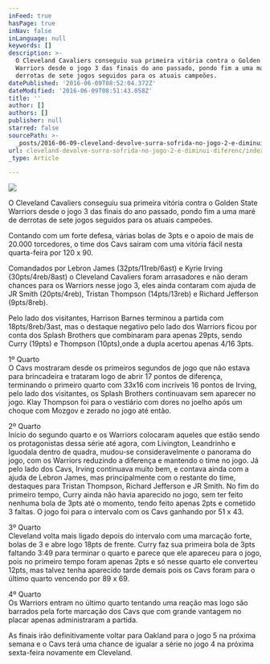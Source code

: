 ```yaml
---
inFeed: true
hasPage: true
inNav: false
inLanguage: null
keywords: []
description: >-
  O Cleveland Cavaliers conseguiu sua primeira vitória contra o Golden State
  Warriors desde o jogo 3 das finais do ano passado, pondo fim a uma maré de
  derrotas de sete jogos seguidos para os atuais campeões. 
datePublished: '2016-06-09T08:52:04.372Z'
dateModified: '2016-06-09T08:51:43.058Z'
title: ''
author: []
authors: []
publisher: null
starred: false
sourcePath: >-
  _posts/2016-06-09-cleveland-devolve-surra-sofrida-no-jogo-2-e-diminui-diferenc.md
url: cleveland-devolve-surra-sofrida-no-jogo-2-e-diminui-diferenc/index.html
_type: Article

---
```

![](https://the-grid-user-content.s3-us-west-2.amazonaws.com/3f35d478-0191-4949-889f-eac661f87359.jpg)

O Cleveland Cavaliers conseguiu sua primeira vitória contra o Golden State Warriors desde o jogo 3 das finais do ano passado, pondo fim a uma maré de derrotas de sete jogos seguidos para os atuais campeões.

Contando com um forte defesa, várias bolas de 3pts e o apoio de mais de 20.000 torcedores, o time dos Cavs sairam com uma vitória fácil nesta quarta-feira por 120 x 90\. 

Comandados por Lebron James (32pts/11reb/6ast) e Kyrie Irving (30pts/4reb/8ast) o Cleveland Cavaliers foram arrasadores e não deram chances para os Warriors nesse jogo 3, eles ainda contaram com ajuda de JR Smith (20pts/4reb), Tristan Thompson (14pts/13reb) e Richard Jefferson (9pts/8reb). 

Pelo lado dos visitantes, Harrison Barnes terminou a partida com 18pts/8reb/3ast, mas o destaque negativo pelo lado dos Warriors ficou por conta dos Splash Brothers que combinaram para apenas 29pts, sendo Curry (19pts) e Thompson (10pts),onde a dupla acertou apenas 4/16 3pts. 

1º Quarto   
O Cavs mostraram desde os primeiros segundos de jogo que não estava para brincadeira e trataram logo de abrir 17 pontos de diferença, terminando o primeiro quarto com 33x16 com incríveis 16 pontos de Irving, pelo lado dos visitantes, os Splash Brothers continuavam sem aparecer no jogo. Klay Thompson foi para o vestiário com dores no joelho após um choque com Mozgov e zerado no jogo até então. 

2º Quarto   
Início do segundo quarto e os Warriors colocaram aqueles que estão sendo os protagonistas dessa série até agora, com Livington, Leandrinho e Iguodala dentro de quadra, mudou-se consideravelmente o panorama do jogo, com os Warriors reduzindo a diferença e mantendo o time no jogo. Já pelo lado dos Cavs, Irving continuava muito bem, e contava ainda com a ajuda de Lebron James, mas principalmente com o restante do time, destaques para Tristan Thompson, Richard Jefferson e JR Smith. No fim do primeiro tempo, Curry ainda não havia aparecido no jogo, sem ter feito nenhuma bola de 3pts até o momento, tendo feito apenas 2pts e cometido 3 faltas. O jogo foi para o intervalo com os Cavs ganhando por 51 x 43\. 

3º Quarto   
Cleveland volta mais ligado depois do intervalo com uma marcação forte, bolas de 3 e abre logo 18pts de frente. Curry faz sua primeira bola de 3pts faltando 3:49 para terminar o quarto e parece que ele apareceu para o jogo, pois no primeiro tempo foram apenas 2pts e só nesse quarto ele converteu 12pts, mas talvez tenha aparecido tarde demais pois os Cavs foram para o último quarto vencendo por 89 x 69\. 

4º Quarto   
Os Warriors entram no último quarto tentando uma reação mas logo são barrados pela forte marcação dos Cavs que com grande vantagem no placar apenas administraram a partida. 

As finais irão definitivamente voltar para Oakland para o jogo 5 na próxima semana e o Cavs terá uma chance de igualar a série no jogo 4 na próxima sexta-feira novamente em Cleveland.